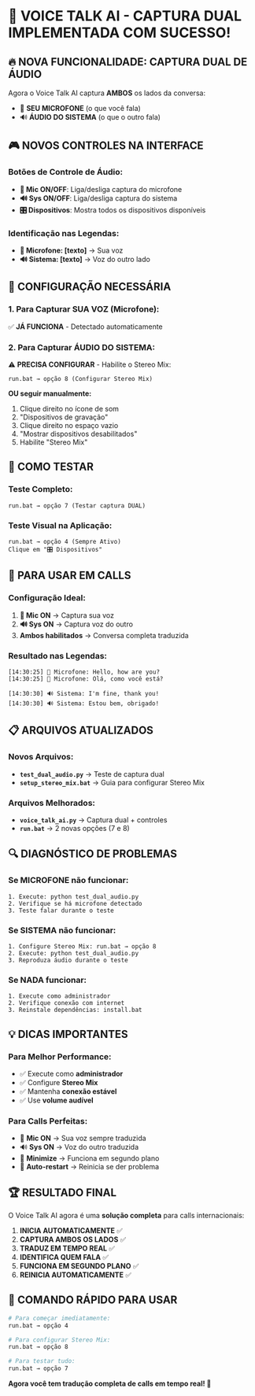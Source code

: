 # 🎉 VOICE TALK AI - CAPTURA DUAL IMPLEMENTADA COM SUCESSO!

## 🔥 **NOVA FUNCIONALIDADE: CAPTURA DUAL DE ÁUDIO**

Agora o Voice Talk AI captura **AMBOS** os lados da conversa:
- 🎤 **SEU MICROFONE** (o que você fala)
- 🔊 **ÁUDIO DO SISTEMA** (o que o outro fala)

## 🎮 **NOVOS CONTROLES NA INTERFACE**

### Botões de Controle de Áudio:
- **🎤 Mic ON/OFF**: Liga/desliga captura do microfone
- **🔊 Sys ON/OFF**: Liga/desliga captura do sistema
- **🎛️ Dispositivos**: Mostra todos os dispositivos disponíveis

### Identificação nas Legendas:
- **🎤 Microfone: [texto]** → Sua voz
- **🔊 Sistema: [texto]** → Voz do outro lado

## 🔧 **CONFIGURAÇÃO NECESSÁRIA**

### 1. Para Capturar SUA VOZ (Microfone):
✅ **JÁ FUNCIONA** - Detectado automaticamente

### 2. Para Capturar ÁUDIO DO SISTEMA:
⚠️ **PRECISA CONFIGURAR** - Habilite o Stereo Mix:

```
run.bat → opção 8 (Configurar Stereo Mix)
```

**OU seguir manualmente:**
1. Clique direito no ícone de som
2. "Dispositivos de gravação"
3. Clique direito no espaço vazio
4. "Mostrar dispositivos desabilitados"
5. Habilite "Stereo Mix"

## 🚀 **COMO TESTAR**

### Teste Completo:
```
run.bat → opção 7 (Testar captura DUAL)
```

### Teste Visual na Aplicação:
```
run.bat → opção 4 (Sempre Ativo)
Clique em "🎛️ Dispositivos"
```

## 🎯 **PARA USAR EM CALLS**

### Configuração Ideal:
1. **🎤 Mic ON** → Captura sua voz
2. **🔊 Sys ON** → Captura voz do outro
3. **Ambos habilitados** → Conversa completa traduzida

### Resultado nas Legendas:
```
[14:30:25] 🎤 Microfone: Hello, how are you?
[14:30:25] 🎤 Microfone: Olá, como você está?

[14:30:30] 🔊 Sistema: I'm fine, thank you!
[14:30:30] 🔊 Sistema: Estou bem, obrigado!
```

## 📋 **ARQUIVOS ATUALIZADOS**

### Novos Arquivos:
- **`test_dual_audio.py`** → Teste de captura dual
- **`setup_stereo_mix.bat`** → Guia para configurar Stereo Mix

### Arquivos Melhorados:
- **`voice_talk_ai.py`** → Captura dual + controles
- **`run.bat`** → 2 novas opções (7 e 8)

## 🔍 **DIAGNÓSTICO DE PROBLEMAS**

### Se MICROFONE não funcionar:
```
1. Execute: python test_dual_audio.py
2. Verifique se há microfone detectado
3. Teste falar durante o teste
```

### Se SISTEMA não funcionar:
```
1. Configure Stereo Mix: run.bat → opção 8
2. Execute: python test_dual_audio.py
3. Reproduza áudio durante o teste
```

### Se NADA funcionar:
```
1. Execute como administrador
2. Verifique conexão com internet
3. Reinstale dependências: install.bat
```

## 💡 **DICAS IMPORTANTES**

### Para Melhor Performance:
- ✅ Execute como **administrador**
- ✅ Configure **Stereo Mix**
- ✅ Mantenha **conexão estável**
- ✅ Use **volume audível**

### Para Calls Perfeitas:
- 🎤 **Mic ON** → Sua voz sempre traduzida
- 🔊 **Sys ON** → Voz do outro traduzida
- 📱 **Minimize** → Funciona em segundo plano
- 🔄 **Auto-restart** → Reinicia se der problema

## 🏆 **RESULTADO FINAL**

O Voice Talk AI agora é uma **solução completa** para calls internacionais:

1. **INICIA AUTOMATICAMENTE** ✅
2. **CAPTURA AMBOS OS LADOS** ✅
3. **TRADUZ EM TEMPO REAL** ✅
4. **IDENTIFICA QUEM FALA** ✅
5. **FUNCIONA EM SEGUNDO PLANO** ✅
6. **REINICIA AUTOMATICAMENTE** ✅

## 🚀 **COMANDO RÁPIDO PARA USAR**

```bash
# Para começar imediatamente:
run.bat → opção 4

# Para configurar Stereo Mix:
run.bat → opção 8

# Para testar tudo:
run.bat → opção 7
```

**Agora você tem tradução completa de calls em tempo real! 🎉**
